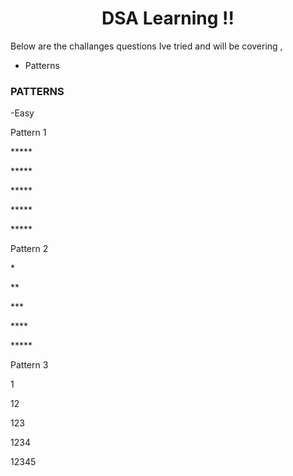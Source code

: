 <h1 align="center">DSA Learning !!</h1>

Below are the challanges questions Ive tried and will be covering ,
- Patterns</p>

<h3>PATTERNS</h3>
              -Easy</p>
Pattern 1</p>
*****</p>
*****</p>
*****</p>
*****</p>
*****</p>

Pattern 2</p>
*</p>
**</p>
***</p>
****</p>
*****</p>

Pattern 3</p>
1</p>
12</p>
123</p>
1234</p>
12345</p>


  

